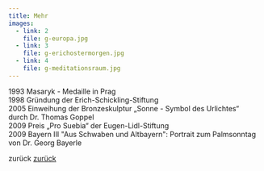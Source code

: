 ```yaml
---
title: Mehr
images:
  - link: 2
    file: g-europa.jpg
  - link: 3
    file: g-erichostermorgen.jpg
  - link: 4
    file: g-meditationsraum.jpg
---
```


1993 Masaryk - Medaille in Prag  1998 Gründung der Erich-Schickling-Stiftung  2005 Einweihung der Bronzeskulptur „Sonne - Symbol des Urlichtes“   
     durch Dr. Thomas Goppel  2009 Preis „Pro Suebia“ der Eugen-Lidl-Stiftung  2009 Bayern III "Aus Schwaben und Altbayern": Portrait zum Palmsonntag   
von Dr. Georg Bayerle  

zurück
[zurück](/erich-schickling/vita/)
 